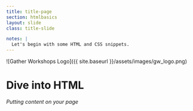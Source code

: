 ```yaml
---
title: title-page
section: htmlbasics
layout: slide
class: title-slide

notes: |
  Let's begin with some HTML and CSS snippets.
---
```


![Gather Workshops Logo]({{ site.baseurl }}/assets/images/gw_logo.png)

# Dive into HTML

_Putting content on your page_
